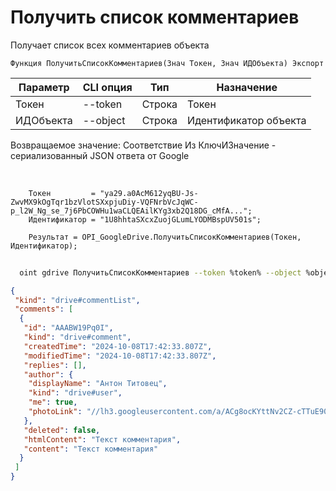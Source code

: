 ﻿---
sidebar_position: 3
---

# Получить список комментариев
 Получает список всех комментариев объекта



`Функция ПолучитьСписокКомментариев(Знач Токен, Знач ИДОбъекта) Экспорт`

  | Параметр | CLI опция | Тип | Назначение |
  |-|-|-|-|
  | Токен | --token | Строка | Токен |
  | ИДОбъекта | --object | Строка | Идентификатор объекта |

  
  Возвращаемое значение:   Соответствие Из КлючИЗначение - сериализованный JSON ответа от Google

<br/>




```bsl title="Пример кода"
    Токен         = "ya29.a0AcM612yqBU-Js-ZwvMX9kOgTqr1bzVlotSXxpjuDiy-VQFNrbVcJqWC-p_l2W_Ng_se_7j6PbCOWHu1waCLQEAilKYg3xb2Q18DG_cMfA...";
    Идентификатор = "1U8hhtaSXcxZuojGLumLYODMBspUV501s";

    Результат = OPI_GoogleDrive.ПолучитьСписокКомментариев(Токен, Идентификатор);
```



```sh title="Пример команды CLI"
    
  oint gdrive ПолучитьСписокКомментариев --token %token% --object %object%

```

```json title="Результат"
{
 "kind": "drive#commentList",
 "comments": [
  {
   "id": "AAABW19Pq0I",
   "kind": "drive#comment",
   "createdTime": "2024-10-08T17:42:33.807Z",
   "modifiedTime": "2024-10-08T17:42:33.807Z",
   "replies": [],
   "author": {
    "displayName": "Антон Титовец",
    "kind": "drive#user",
    "me": true,
    "photoLink": "//lh3.googleusercontent.com/a/ACg8ocKYttNv2CZ-cTTuE90Zmht_PwnGc0YnjM1IUllXsTVORfZFVPU=s50-c-k-no"
   },
   "deleted": false,
   "htmlContent": "Текст комментария",
   "content": "Текст комментария"
  }
 ]
}
```
